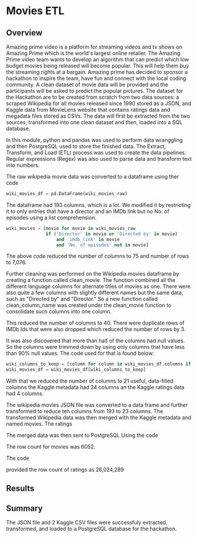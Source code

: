 # Movies ETL
## Overview 

Amazing prime video is a platform for streaming videos and tv shows on Amazing Prime which is the world's largest online retailer. The Amazing Prime video team wants to develop an algorithm that can predict which low budget movies being released will become popular. This will help them buy the streaming rights at a bargain.
Amazing prime has decided to sponsor a hackathon to inspire the team, have fun and connect with the local coding community. A clean dataset of movie data will be provided and the participants will be asked to predict the popular pictures. The dataset for the Hackathon are to be created from scratch from two data sources: a scraped Wikipedia for all movies released since 1990 stored as a JSON, and Kaggle data from MovieLens website that contains ratings data and megadata files stored as CSVs. 
The data will first be extracted from the two sources, transformed into one clean dataset and then, loaded into a SQL database.

In this module, python and pandas was used to perform data wranggling and then PostgreSQL used to store the finished data. The Extract, Transform, and Load (ETL)  process was used to create the data pipelines. Regular expressions (Regex) was also used to parse data and transform text into numbers.

The raw wikipedia movie data was converted to a dataframe using ther code 

``` Python
wiki_movies_df = pd.DataFrame(wiki_movies_raw)
``` 
The dataframe had 193 columns, which is a lot. We modified it by restricting it to only entries that have a director and an IMDb link but no No. of episodes using a list comprehension.

``` python
wiki_movies = [movie for movie in wiki_movies_raw
               if ('Director' in movie or 'Directed by' in movie)
                   and 'imdb_link' in movie
                   and 'No. of episodes' not in movie]
```
The above code reduced the number of columns to 75 and number of rows to 7,076.

Further cleaning was performed on the Wikipedia movies dataframe by creating a function called clean_movie. The function combined all the different language columns for alternate titles of movies as one. There were also quite a few columns with slightly different names but the same data, such as "Directed by" and "Director." 
So a new function called clean_column_name was created under the clean_movie function to consolidate such columns into one column.

This reduced the number of columns to 40. There were duplicate rows of IMDb Ids that were also dropped which reduced the number of rows by 3. 

It was also discovered that more than half of the columns had null values. So the columns were trimmed down by using only columns that have less than 90% null values. The code used for that is found below:

``` python
wiki_columns_to_keep = [column for column in wiki_movies_df.columns if wiki_movies_df[column].isnull().sum() < len(wiki_movies_df) * 0.9]
wiki_movies_df = wiki_movies_df[wiki_columns_to_keep]
```

With that  we reduced the number of columns to 21 useful, data-filled columns
the Kaggle metadata had 24 columns an the Kaggle ratings data had 4 columns.

The wikipedia movies JSON file was converted to a data frame and further transformed to reduce teh columns from 193 to 23 columns. The transformed Wikipedia data was then merged with the Kaggle metadata and named movies. The ratings 

The merged data was then sent to PostgreSQL 
Using the code 

The row count for movies was 6052.

The code 

provided the row count of ratings as 26,024,289

## Results 


## Summary 
The JSON file and 2 Kaggle CSV files were successfuly extracted, transformed, and loaded to a PostgreSQL database for the hackathon. 
